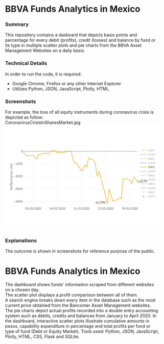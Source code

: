 # BBVA Funds Analytics in Mexico
### Summary
This repository contains a dasboard that depicts basis points and percentage for every debit (profits), credit (losses) and balance by fund or its type in multiple scatter plots and pie charts from the BBVA Asset Management Websites on a daily basis.<br>
### Technical Details
In order to run the code, it is required:<br>
* Google Chrome, Firefox or any other Internet Explorer<br>
* Utilizes Python, JSON, JavaScript, Plotly, HTML.<br>
### Screenshots
For example, the loss of all equity instruments during coronavirus crisis is depicted as follow:<br>
CoronavirusCrisisInSharesMarket.jpg<br>
![CoronavirusCrisisInSharesMarket](CoronavirusCrisisInSharesMarket.jpg)<br><br>

### Explanations<br>
The outcome is shown in screenshots for reference purpose of the public.<br>
# BBVA Funds Analytics in Mexico

The dashboard shows funds' information scraped from different websites on a chosen day.<br>
The scatter plot displays a profit comparison between all of them. <br>
A search engine breaks down every item in the database such as the most current
price obtained from the Bancomer Asset Management websites.
The pie charts depict actual profits recorded into a double entry accounting
system such as debits, credits and balances from January to April 2020. In the
dashboard, interactive scatter plots illustrate cumulative amounts in pesos, capability expenditure
in percentage and total profits per fund or type of fund (Debt or Equity Market). Tools used: Python, JSON, JavaScript,
Plotly, HTML, CSS, Flask and SQLite.
